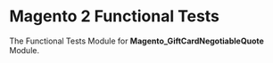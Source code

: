 # Magento 2 Functional Tests

The Functional Tests Module for **Magento_GiftCardNegotiableQuote** Module.
